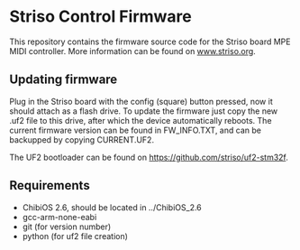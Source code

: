 # Striso Control Firmware

This repository contains the firmware source code for the Striso board MPE MIDI controller. More information can be found on www.striso.org.

## Updating firmware

Plug in the Striso board with the config (square) button pressed, now it should attach as a flash drive. To update the firmware just copy the new .uf2 file to this drive, after which the device automatically reboots. The current firmware version can be found in FW_INFO.TXT, and can be backupped by copying CURRENT.UF2.

The UF2 bootloader can be found on https://github.com/striso/uf2-stm32f.

## Requirements

- ChibiOS 2.6, should be located in ../ChibiOS_2.6
- gcc-arm-none-eabi
- git (for version number)
- python (for uf2 file creation)
